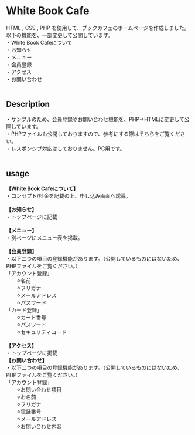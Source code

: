 # White Book Cafe
HTML , CSS  , PHP を使用して、ブックカフェのホームページを作成しました。<br>
以下の機能を、一部変更して公開しています。<br>
・White Book Cafeについて<br>
・お知らせ<br>
・メニュー<br>
・会員登録<br>
・アクセス<br>
・お問い合わせ<br>
<br>
## Description
・サンプルのため、会員登録やお問い合わせ機能を、PHP→HTMLに変更して公開しています。<br>
・PHPファイルも公開しておりますので、参考にする際はそちらをご覧ください。<br>
・レスポンシブ対応はしておりません。PC用です。<br>
<br>

## usage
__【White Book Cafeについて】__<br>
・コンセプト/料金を記載の上、申し込み画面へ誘導。<br>
<br>
__【お知らせ】__<br>
・トップページに記載<br>
<br>
__【メニュー】__<br>
・別ページにメニュー表を掲載。<br>
<br>
__【会員登録】__<br>
・以下二つの項目の登録機能があります。（公開しているものにはないため、PHPファイルをご覧ください。）<br>
「アカウント登録」<br>
&emsp;&emsp;⚪︎名前<br>
&emsp;&emsp;⚪︎フリガナ<br>
&emsp;&emsp;⚪︎メールアドレス<br>
&emsp;&emsp;⚪︎パスワード<br>
「カード登録」<br>
&emsp;&emsp;⚪︎カード番号<br>
&emsp;&emsp;⚪︎パスワード<br>
&emsp;&emsp;⚪︎セキュリティコード<br>
<br>
__【アクセス】__<br>
・トップページに掲載<br>
__【お問い合わせ】__<br>
・以下二つの項目の登録機能があります。（公開しているものにはないため、PHPファイルをご覧ください。）<br>
「アカウント登録」<br>
&emsp;&emsp;⚪︎お問い合わせ項目<br>
&emsp;&emsp;⚪︎お名前<br>
&emsp;&emsp;⚪︎フリガナ<br>
&emsp;&emsp;⚪︎電話番号<br>
&emsp;&emsp;⚪︎メールアドレス<br>
&emsp;&emsp;⚪︎お問い合わせ内容<br>
